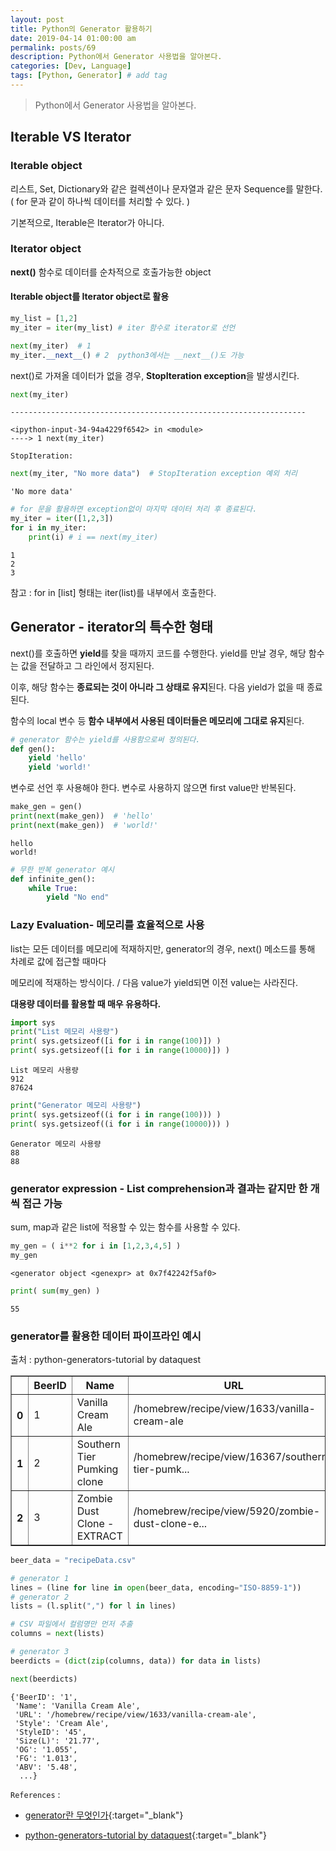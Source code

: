 ```yaml
---
layout: post
title: Python의 Generator 활용하기
date: 2019-04-14 01:00:00 am
permalink: posts/69
description: Python에서 Generator 사용법을 알아본다.
categories: [Dev, Language]
tags: [Python, Generator] # add tag
---
```


> Python에서 Generator 사용법을 알아본다.

## Iterable VS Iterator

### Iterable object

리스트, Set, Dictionary와 같은 컬렉션이나 문자열과 같은 문자 Sequence를 말한다. ( for 문과 같이 하나씩 데이터를 처리할 수 있다. )

기본적으로, Iterable은 Iterator가 아니다.

### Iterator object

**next()** 함수로 데이터를 순차적으로 호출가능한 object

#### Iterable object를 Iterator object로 활용

```python
my_list = [1,2]
my_iter = iter(my_list) # iter 함수로 iterator로 선언

next(my_iter)  # 1
my_iter.__next__() # 2  python3에서는 __next__()도 가능
```

next()로 가져올 데이터가 없을 경우, **StopIteration exception**을 발생시킨다.

```python
next(my_iter)
```

    ------------------------------------------------------------------

    <ipython-input-34-94a4229f6542> in <module>
    ----> 1 next(my_iter)
    
    StopIteration: 


```python
next(my_iter, "No more data")  # StopIteration exception 예외 처리
```

    'No more data'

```python
# for 문을 활용하면 exception없이 마지막 데이터 처리 후 종료된다.
my_iter = iter([1,2,3])
for i in my_iter:
    print(i) # i == next(my_iter)
```

    1
    2
    3

참고 :  for in [list] 형태는 iter(list)를 내부에서 호출한다.

## Generator - iterator의 특수한 형태

next()를 호출하면 **yield**를 찾을 때까지 코드를 수행한다. yield를 만날 경우, 해당 함수는 값을 전달하고 그 라인에서 정지된다. 

이후, 해당 함수는 **종료되는 것이 아니라 그 상태로 유지**된다. 다음 yield가 없을 때 종료된다.

함수의 local 변수 등 **함수 내부에서 사용된 데이터들은 메모리에 그대로 유지**된다.


```python
# generator 함수는 yield를 사용함으로써 정의된다. 
def gen():
    yield 'hello'
    yield 'world!'
```

변수로 선언 후 사용해야 한다. 변수로 사용하지 않으면 first value만 반복된다.


```python
make_gen = gen()
print(next(make_gen))  # 'hello'
print(next(make_gen))  # 'world!'
```

    hello
    world!


```python
# 무한 반복 generator 예시
def infinite_gen():
    while True:
        yield "No end"
```

### Lazy Evaluation- 메모리를 효율적으로 사용

list는 모든 데이터를 메모리에 적재하지만, generator의 경우, next() 메소드를 통해 차례로 값에 접근할 때마다 

메모리에 적재하는 방식이다. / 다음 value가 yield되면 이전 value는 사라진다.

**대용량 데이터를 활용할 때 매우 유용하다.**


```python
import sys
print("List 메모리 사용량")
print( sys.getsizeof([i for i in range(100)]) )
print( sys.getsizeof([i for i in range(10000)]) )
```

    List 메모리 사용량
    912
    87624


```python
print("Generator 메모리 사용량")
print( sys.getsizeof((i for i in range(100))) )
print( sys.getsizeof((i for i in range(10000))) )
```

    Generator 메모리 사용량
    88
    88


### generator expression - List comprehension과 결과는 같지만 한 개씩 접근 가능

sum, map과 같은 list에 적용할 수 있는 함수를 사용할 수 있다.


```python
my_gen = ( i**2 for i in [1,2,3,4,5] )
my_gen
```

    <generator object <genexpr> at 0x7f42242f5af0>


```python
print( sum(my_gen) )
```

    55

### generator를 활용한 데이터 파이프라인 예시

출처 : python-generators-tutorial by dataquest


<div>
<style scoped>
    .dataframe tbody tr th:only-of-type {
        vertical-align: middle;
    }

    .dataframe tbody tr th {
        vertical-align: top;
    }

    .dataframe thead th {
        text-algin: center;
    }
</style>
<table border="1" class="dataframe">
  <thead>
    <tr style="text-algin: center;">
      <th></th>
      <th>BeerID</th>
      <th>Name</th>
      <th>URL</th>
      <th>Style</th>
      <th>StyleID</th>
    </tr>
  </thead>
  <tbody>
    <tr>
      <th>0</th>
      <td>1</td>
      <td>Vanilla Cream Ale</td>
      <td>/homebrew/recipe/view/1633/vanilla-cream-ale</td>
      <td>Cream Ale</td>
      <td>45</td>
    </tr>
    <tr>
      <th>1</th>
      <td>2</td>
      <td>Southern Tier Pumking clone</td>
      <td>/homebrew/recipe/view/16367/southern-tier-pumk...</td>
      <td>Holiday/Winter Special Spiced Beer</td>
      <td>85</td>
    </tr>
    <tr>
      <th>2</th>
      <td>3</td>
      <td>Zombie Dust Clone - EXTRACT</td>
      <td>/homebrew/recipe/view/5920/zombie-dust-clone-e...</td>
      <td>American IPA</td>
      <td>7</td>
    </tr>
  </tbody>
</table>
</div>

```python
beer_data = "recipeData.csv" 

# generator 1
lines = (line for line in open(beer_data, encoding="ISO-8859-1"))
# generator 2
lists = (l.split(",") for l in lines)

# CSV 파일에서 컬럼명만 먼저 추출
columns = next(lists) 

# generator 3
beerdicts = (dict(zip(columns, data)) for data in lists)
```

```python
next(beerdicts)
```

    {'BeerID': '1',
     'Name': 'Vanilla Cream Ale',
     'URL': '/homebrew/recipe/view/1633/vanilla-cream-ale',
     'Style': 'Cream Ale',
     'StyleID': '45',
     'Size(L)': '21.77',
     'OG': '1.055',
     'FG': '1.013',
     'ABV': '5.48',
      ...}

`References` : 

* [generator란 무엇인가](http://bluese05.tistory.com/55){:target="_blank"}

* [python-generators-tutorial by dataquest](https://www.dataquest.io/blog/python-generators-tutorial/){:target="_blank"}
